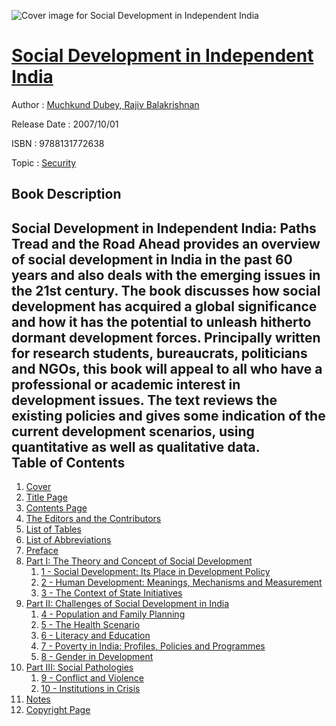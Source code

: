 ![Cover image for Social Development in Independent India](https://imgdetail.ebookreading.net/cover/cover/security/EB9788131772638.jpg)

[Social Development in Independent India](https://ebookreading.net/view/book/Social+Development+in+Independent+India-EB9788131772638_1.html "Social Development in Independent India")
====================================================================================================================

Author : [Muchkund Dubey](https://ebookreading.net/search/author/Muchkund+Dubey),[ Rajiv Balakrishnan](https://ebookreading.net/search/author/+Rajiv+Balakrishnan)

Release Date : 2007/10/01

ISBN : 9788131772638

Topic : [Security](https://ebookreading.net/search/category/security)

Book Description
-----------------

Social Development in Independent India: Paths Tread and the Road Ahead provides an overview of social development in India in the past 60 years and also deals with the emerging issues in the 21st century. The book discusses how social development has acquired a global significance and how it has the potential to unleash hitherto dormant development forces. Principally written for research students, bureaucrats, politicians and NGOs, this book will appeal to all who have a professional or academic interest in development issues. The text reviews the existing policies and gives some indication of the current development scenarios, using quantitative as well as qualitative data. 	              
Table of Contents
-----------------

1. [Cover](https://ebookreading.net/view/book/Social+Development+in+Independent+India-EB9788131772638_1.html)
1. [Title Page](https://ebookreading.net/view/book/Social+Development+in+Independent+India-EB9788131772638_2.html)
1. [Contents Page](https://ebookreading.net/view/book/Social+Development+in+Independent+India-EB9788131772638_3.html)
1. [The Editors and the Contributors](https://ebookreading.net/view/book/Social+Development+in+Independent+India-EB9788131772638_4.html)
1. [List of Tables](https://ebookreading.net/view/book/Social+Development+in+Independent+India-EB9788131772638_5.html)
1. [List of Abbreviations](https://ebookreading.net/view/book/Social+Development+in+Independent+India-EB9788131772638_6.html)
1. [Preface](https://ebookreading.net/view/book/Social+Development+in+Independent+India-EB9788131772638_7.html)
1. [Part I: The Theory and Concept of Social Development](https://ebookreading.net/view/book/Social+Development+in+Independent+India-EB9788131772638_8.html)
    1. [1 - Social Development: Its Place in Development Policy](https://ebookreading.net/view/book/Social+Development+in+Independent+India-EB9788131772638_9.html)
    1. [2 - Human Development: Meanings, Mechanisms and Measurement](https://ebookreading.net/view/book/Social+Development+in+Independent+India-EB9788131772638_10.html)
    1. [3 - The Context of State Initiatives](https://ebookreading.net/view/book/Social+Development+in+Independent+India-EB9788131772638_11.html)
1. [Part II: Challenges of Social Development in India](https://ebookreading.net/view/book/Social+Development+in+Independent+India-EB9788131772638_12.html)
    1. [4 - Population and Family Planning](https://ebookreading.net/view/book/Social+Development+in+Independent+India-EB9788131772638_13.html)
    1. [5 - The Health Scenario](https://ebookreading.net/view/book/Social+Development+in+Independent+India-EB9788131772638_14.html)
    1. [6 - Literacy and Education](https://ebookreading.net/view/book/Social+Development+in+Independent+India-EB9788131772638_15.html)
    1. [7 - Poverty in India: Profiles, Policies and Programmes](https://ebookreading.net/view/book/Social+Development+in+Independent+India-EB9788131772638_16.html)
    1. [8 - Gender in Development](https://ebookreading.net/view/book/Social+Development+in+Independent+India-EB9788131772638_17.html)
1. [Part III: Social Pathologies](https://ebookreading.net/view/book/Social+Development+in+Independent+India-EB9788131772638_18.html)
    1. [9 - Conflict and Violence](https://ebookreading.net/view/book/Social+Development+in+Independent+India-EB9788131772638_19.html)
    1. [10 - Institutions in Crisis](https://ebookreading.net/view/book/Social+Development+in+Independent+India-EB9788131772638_20.html)
1. [Notes](https://ebookreading.net/view/book/Social+Development+in+Independent+India-EB9788131772638_21.html#notes)
1. [Copyright Page](https://ebookreading.net/view/book/Social+Development+in+Independent+India-EB9788131772638_31.html)
